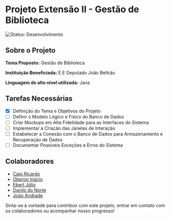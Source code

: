 # Projeto Extensão II - Gestão de Biblioteca

![Status: Desenvolvimento](https://img.shields.io/badge/Status-Desenvolvimento-%23FF5733)

## Sobre o Projeto
**Tema Proposto:** Gestão de Biblioteca

**Instituição Beneficiada:** E.E Deputado João Beltrão

**Linguagem de alto nível utilizada:** Java

## Tarefas Necessárias
- [x] Definição do Tema e Objetivos do Projeto
- [ ] Definir o Modelo Lógico e Físico do Banco de Dados
- [ ] Criar Mockups em Alta Fidelidade para as Interfaces do Sistema
- [ ] Implementar a Criação das Janelas de Interação
- [ ] Estabelecer a Conexão com o Banco de Dados para Armazenamento e Recuperação de Dados
- [ ] Documentar Possíveis Exceções e Erros do Sistema 

## Colaboradores
- [Caio Ricardo](https://github.com/caioricardu)
- [Oberon Inácio](https://github.com/oberon4589)
- [Ebert Júlio](https://github.com/EuEbertEu)
- [Danilo do Norte](https://github.com/NorteGaming61)
- [João Andrade](https://github.com/joaoandrade07)

Sinta-se à vontade para contribuir com este projeto, entrar em contato com os colaboradores ou acompanhar nosso progresso!
